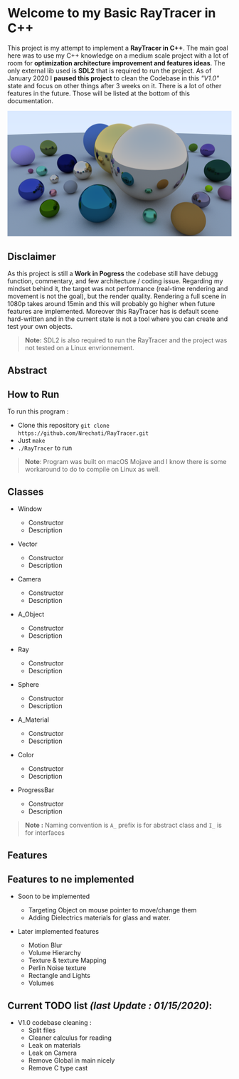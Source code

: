 # Welcome to my Basic RayTracer in C++

This project is my attempt to implement a **RayTracer in C++**. The main goal here was to use my C++ knowledge on a medium scale project with a lot of room for **optimization architecture improvement and features ideas**. The only external lib used is **SDL2** that is required to run the project. As of January 2020 I **paused this project** to clean the Codebase in this *"V1.0"* state and focus on other things after 3 weeks on it. There is a lot of other features in the future. Those will be listed at the bottom of this documentation.

![V1.0](./v1_0.png)

## Disclaimer

As this project is still a **Work in Pogress** the codebase still have debugg function, commentary, and few architecture / coding issue. Regarding my mindset behind it, the target was not performance (real-time rendering and movement is not the goal), but the render quality. Rendering a full scene in 1080p takes around 15min and this will probably go higher when future features are implemented. Moreover this RayTracer has is default scene hard-written and in the current state is not a tool where you can create and test your own objects.

> **Note:** SDL2 is also required to run the RayTracer and the project was not tested on a Linux envrionnement.

## Abstract



## How to Run

To run this program :

- Clone this repository `git clone https://github.com/Nrechati/RayTracer.git`
- Just `make`
- `./RayTracer` to run

>**Note**: Program was built on macOS Mojave and I know there is some workaround to do to compile on Linux as well.

## Classes

- Window
	- Constructor
	- Description

- Vector
	- Constructor
	- Description

- Camera
	- Constructor
	- Description

- A_Object
	- Constructor
	- Description

- Ray
	- Constructor
	- Description

- Sphere
	- Constructor
	- Description

- A_Material
	- Constructor
	- Description

- Color
	- Constructor
	- Description

- ProgressBar
	- Constructor
	- Description

> **Note :** Naming convention is `A_` prefix is for abstract class and `I_` is for interfaces

## Features

## Features to ne implemented

- Soon to be implemented
	- Targeting Object on mouse pointer to move/change them
	- Adding Dielectrics materials for glass and water.

- Later implemented features
	- Motion Blur
	- Volume Hierarchy
	- Texture & texture Mapping
	- Perlin Noise texture
	- Rectangle and Lights
	- Volumes

## Current TODO list *(last Update : 01/15/2020)*:

-	V1.0 codebase cleaning :
	- Split files
	- Cleaner calculus for reading
	- Leak on materials
	- Leak on Camera
	- Remove Global in main nicely
	- Remove C type cast


